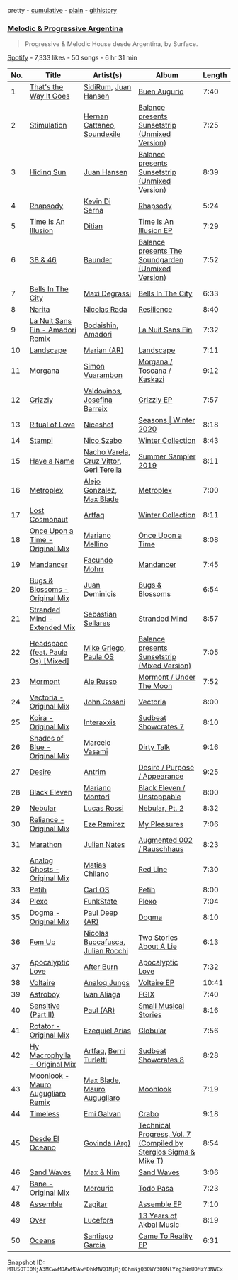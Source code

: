 pretty - [cumulative](/playlists/cumulative/37i9dQZF1DXdM3ZcJzlarB.md) - [plain](/playlists/plain/37i9dQZF1DXdM3ZcJzlarB) - [githistory](https://github.githistory.xyz/mackorone/spotify-playlist-archive/blob/main/playlists/plain/37i9dQZF1DXdM3ZcJzlarB)

### [Melodic & Progressive Argentina](https://open.spotify.com/playlist/37i9dQZF1DXdM3ZcJzlarB)

> Progressive & Melodic House desde Argentina, by Surface.

[Spotify](https://open.spotify.com/user/spotify) - 7,333 likes - 50 songs - 6 hr 31 min

| No. | Title | Artist(s) | Album | Length |
|---|---|---|---|---|
| 1 | [That's the Way It Goes](https://open.spotify.com/track/7LLPb7lwljnDSksJ2iOJ7u) | [SidiRum](https://open.spotify.com/artist/6aCzyU3S7tQc31Cv09EcYu), [Juan Hansen](https://open.spotify.com/artist/1ZFLYus27fzqEV3d6RBrxo) | [Buen Augurio](https://open.spotify.com/album/6Ef0wz2lp7g7FD6PJIMb71) | 7:40 |
| 2 | [Stimulation](https://open.spotify.com/track/6xxKj11FS5vVSrP6dcTsEb) | [Hernan Cattaneo](https://open.spotify.com/artist/4mpJaw5y17CIN08qqe8EfB), [Soundexile](https://open.spotify.com/artist/0fCvNSLDgVZZGQK2GfYOEg) | [Balance presents Sunsetstrip \(Unmixed Version\)](https://open.spotify.com/album/5SnS5ApOhE4fxXugAy0OiV) | 7:25 |
| 3 | [Hiding Sun](https://open.spotify.com/track/2L1WnYPOSux57PuGoeaXk3) | [Juan Hansen](https://open.spotify.com/artist/1ZFLYus27fzqEV3d6RBrxo) | [Balance presents Sunsetstrip \(Unmixed Version\)](https://open.spotify.com/album/5SnS5ApOhE4fxXugAy0OiV) | 8:39 |
| 4 | [Rhapsody](https://open.spotify.com/track/0d28O6vqhwrQCYJ6H7dTO5) | [Kevin Di Serna](https://open.spotify.com/artist/6wktCejPtNcStIDD24buEm) | [Rhapsody](https://open.spotify.com/album/3o67s2rF1XBkueTauBJ9jm) | 5:24 |
| 5 | [Time Is An Illusion](https://open.spotify.com/track/0jj1tCb1DCGsKsYmf8zFNS) | [Ditian](https://open.spotify.com/artist/6JIvK1wvwFlrjpAWjETPLx) | [Time Is An Illusion EP](https://open.spotify.com/album/3Lhg5VoqZlOrFBzGqppqnj) | 7:29 |
| 6 | [38 & 46](https://open.spotify.com/track/58q8fCZzu1d7hkfeEazOSI) | [Baunder](https://open.spotify.com/artist/744syf9NAt7tUG1cXCiKog) | [Balance presents The Soundgarden \(Unmixed Version\)](https://open.spotify.com/album/6EbpbxMyd4PGHyn908dpYm) | 7:52 |
| 7 | [Bells In The City](https://open.spotify.com/track/51ZPZgUzbjwTgQwsEWJIqo) | [Maxi Degrassi](https://open.spotify.com/artist/2MrE6u1IaGHEFGayZkxpGD) | [Bells In The City](https://open.spotify.com/album/5UUaiaa10XXSAPvXFS81bg) | 6:33 |
| 8 | [Narita](https://open.spotify.com/track/3kkBObalFK4ZYbpK1V1aNb) | [Nicolas Rada](https://open.spotify.com/artist/0Nc5Tlq6KSlVL6Dv0mmsc5) | [Resilience](https://open.spotify.com/album/0LOdLAhSPFpwUXF19fkJf6) | 8:40 |
| 9 | [La Nuit Sans Fin \- Amadori Remix](https://open.spotify.com/track/31hf1NkPiazZgz2E3FkUzb) | [Bodaishin](https://open.spotify.com/artist/1sVYOuYwwkjcqGYTcoCXqf), [Amadori](https://open.spotify.com/artist/2Hqclfa5fARgem28jrntwC) | [La Nuit Sans Fin](https://open.spotify.com/album/4zFpeAdqlbzaOV8oTmCHsW) | 7:32 |
| 10 | [Landscape](https://open.spotify.com/track/0lL7N936MmkQGNfGMzgu74) | [Marian \(AR\)](https://open.spotify.com/artist/1aqX6VY3056jMl6cXqAdmV) | [Landscape](https://open.spotify.com/album/4zJsfpFrCLcmub0tHbejHU) | 7:11 |
| 11 | [Morgana](https://open.spotify.com/track/6X0OQT0i0cUrrk5LEfJowc) | [Simon Vuarambon](https://open.spotify.com/artist/2W3M7XIkEKENCT1LXJ6mdj) | [Morgana / Toscana / Kaskazi](https://open.spotify.com/album/1xbCeOhci5mBshpP8dbmvg) | 9:12 |
| 12 | [Grizzly](https://open.spotify.com/track/2q9MxkasX02QRMxIwmOuyh) | [Valdovinos](https://open.spotify.com/artist/1VkZyYSFTT0p8xNyyaUV0L), [Josefina Barreix](https://open.spotify.com/artist/5SXlK4xm33IALfIZedwDaG) | [Grizzly EP](https://open.spotify.com/album/61tID3JlAy9ZeUsG01kI3w) | 7:57 |
| 13 | [Ritual of Love](https://open.spotify.com/track/7eU7DnmuYgOGdgIHIwDnLL) | [Niceshot](https://open.spotify.com/artist/5lYS0rvjMNATxRrk8Do5DE) | [Seasons \| Winter 2020](https://open.spotify.com/album/368fuamMcpa6Xp3GWCDvPR) | 8:18 |
| 14 | [Stampi](https://open.spotify.com/track/25CLjHvR3WwX1WZdLsh8Iv) | [Nico Szabo](https://open.spotify.com/artist/0Vw8wTJPM8hzOHwqAjsFri) | [Winter Collection](https://open.spotify.com/album/5bhBstQAQQiL1NDHyxSpYo) | 8:43 |
| 15 | [Have a Name](https://open.spotify.com/track/0yAwmFCrHVUgJt9OBZz7nk) | [Nacho Varela](https://open.spotify.com/artist/2WzYsYG7sMgHwVBFl4Ygbk), [Cruz Vittor](https://open.spotify.com/artist/4y56vMJhfSq2h8zydFq4U3), [Geri Terella](https://open.spotify.com/artist/531tcRjfpYktr60afxz7fR) | [Summer Sampler 2019](https://open.spotify.com/album/3euhzUoPnyiNLlpaw3IV1i) | 8:11 |
| 16 | [Metroplex](https://open.spotify.com/track/3XyQKmLHT7sdAabF9m4XgK) | [Alejo Gonzalez](https://open.spotify.com/artist/4sge30tp8UhRBvSYE7KVCG), [Max Blade](https://open.spotify.com/artist/0AnJtl5BiGIzJCWcDEuaB7) | [Metroplex](https://open.spotify.com/album/2KpgQmJMaWgyldi14SUq9G) | 7:00 |
| 17 | [Lost Cosmonaut](https://open.spotify.com/track/3u1A7jr8nNyGrLIT786EDX) | [Artfaq](https://open.spotify.com/artist/4xsjxIpPpmPiqV9gxdN9TZ) | [Winter Collection](https://open.spotify.com/album/5bhBstQAQQiL1NDHyxSpYo) | 8:11 |
| 18 | [Once Upon a Time \- Original Mix](https://open.spotify.com/track/6LBbUEXngeoiHk5wTBhdKT) | [Mariano Mellino](https://open.spotify.com/artist/3ikEi08G1s0jiIxBC9a9GE) | [Once Upon a Time](https://open.spotify.com/album/4sz56iNEt5jyh7sCNTVtTW) | 8:08 |
| 19 | [Mandancer](https://open.spotify.com/track/0AzeXSI6Cuiq4V7V69EdMJ) | [Facundo Mohrr](https://open.spotify.com/artist/5oX3Dbh7rf6ZSNnMdt9giF) | [Mandancer](https://open.spotify.com/album/4DllgSp2sT0SU7Emoib2TW) | 7:45 |
| 20 | [Bugs & Blossoms \- Original Mix](https://open.spotify.com/track/3gLlJl105YAouFQnFGgiH8) | [Juan Deminicis](https://open.spotify.com/artist/7DN8Db1uGrW7eUDjKf3Bfi) | [Bugs & Blossoms](https://open.spotify.com/album/7gc7INYiV83GH367pAisSr) | 6:54 |
| 21 | [Stranded Mind \- Extended Mix](https://open.spotify.com/track/0Nno4cLqFzPgcMFbCpdDqE) | [Sebastian Sellares](https://open.spotify.com/artist/6ZEchPBO4Hl3X2H3gpP8T2) | [Stranded Mind](https://open.spotify.com/album/1PiycNuMNREvJyVPgt7pBN) | 8:57 |
| 22 | [Headspace \(feat\. Paula Os\) \[Mixed\]](https://open.spotify.com/track/03H3L3c6gM8IGUYX3b5eCF) | [Mike Griego](https://open.spotify.com/artist/1qRPzNqWxaXA0kLCvK34oM), [Paula OS](https://open.spotify.com/artist/117lqPm8EvEeZq1B33I6Nl) | [Balance presents Sunsetstrip \(Mixed Version\)](https://open.spotify.com/album/3NntuAMKnUhdtciw8mYw9n) | 7:05 |
| 23 | [Mormont](https://open.spotify.com/track/5EpcBzEWCGOKXW0X5f45zV) | [Ale Russo](https://open.spotify.com/artist/0A8f47i7flodKdZlcfNggE) | [Mormont / Under The Moon](https://open.spotify.com/album/6zl9lrSab9NKNlbWPJBYYP) | 7:52 |
| 24 | [Vectoria \- Original Mix](https://open.spotify.com/track/0Ww28y8TkdNMhijhYgNbe7) | [John Cosani](https://open.spotify.com/artist/2LRGIZMAT8HDCNQvMqgcFg) | [Vectoria](https://open.spotify.com/album/4Vs7EUAgcGDxfZ7SFpauhH) | 8:00 |
| 25 | [Koira \- Original Mix](https://open.spotify.com/track/0CjDLYlwzA5fYodhiuz8ps) | [Interaxxis](https://open.spotify.com/artist/2zl4iyBXfZ3XT1imqFX83D) | [Sudbeat Showcrates 7](https://open.spotify.com/album/0oHD8j39LXjrga7A3xXntJ) | 8:10 |
| 26 | [Shades of Blue \- Original Mix](https://open.spotify.com/track/5liCbYlITgbpbPMmKrbh8o) | [Marcelo Vasami](https://open.spotify.com/artist/4bsJBOidwLc1UbwPoKbF44) | [Dirty Talk](https://open.spotify.com/album/4mhDwi7PYRFkQblvLi67i9) | 9:16 |
| 27 | [Desire](https://open.spotify.com/track/28S3IlHu1KEdSLNmdXh9gP) | [Antrim](https://open.spotify.com/artist/271h29FBgospHlk0pFn8fS) | [Desire / Purpose / Appearance](https://open.spotify.com/album/1MjtLGJCFFWcTkMa3Gnsx8) | 9:25 |
| 28 | [Black Eleven](https://open.spotify.com/track/2vIsurdCIhwEUmxJXz6LmU) | [Mariano Montori](https://open.spotify.com/artist/3a6xqDiV8vYORt9BuKwUJt) | [Black Eleven / Unstoppable](https://open.spotify.com/album/4adC8BXuTnR3HNlNSaPaiL) | 8:00 |
| 29 | [Nebular](https://open.spotify.com/track/05nEbg3N4biefeiuId2rRp) | [Lucas Rossi](https://open.spotify.com/artist/75eXDT5WblPtDKGRL8E1cq) | [Nebular, Pt\. 2](https://open.spotify.com/album/79nnBKVydX1ltc3Tbz2Cae) | 8:32 |
| 30 | [Reliance \- Original Mix](https://open.spotify.com/track/5N6kCxZHx2gXSvshCBP1K6) | [Eze Ramirez](https://open.spotify.com/artist/3Opa18T1i19my4JhThTWiw) | [My Pleasures](https://open.spotify.com/album/127OqDJSx9zNsu5AnwbPjF) | 7:06 |
| 31 | [Marathon](https://open.spotify.com/track/7ATfIoXzZfqG6uDA35uGrx) | [Julian Nates](https://open.spotify.com/artist/7d4PEfFPHE4XkZMy2dNjn6) | [Augmented 002 / Rauschhaus](https://open.spotify.com/album/6SkVeaE6nP7OXfaCwBavcn) | 8:23 |
| 32 | [Analog Ghosts \- Original Mix](https://open.spotify.com/track/2mKzqGh8lGQPfFv10eL3jS) | [Matias Chilano](https://open.spotify.com/artist/2LpqyWMwfJfzA0MWYONoLw) | [Red Line](https://open.spotify.com/album/4Fnum52nd6UfjW6fhz8EVr) | 7:30 |
| 33 | [Petih](https://open.spotify.com/track/35c5oiMKqvnSUjZ4P5ZM09) | [Carl OS](https://open.spotify.com/artist/5XWqZtLEwd0w2E2QH3gIc1) | [Petih](https://open.spotify.com/album/3GPlVHcRFbHi9DttFg9P6v) | 8:00 |
| 34 | [Plexo](https://open.spotify.com/track/1GtBfYQR8FJig0YiYNjedr) | [FunkState](https://open.spotify.com/artist/6V83rdyRMOwknBz8d4UKng) | [Plexo](https://open.spotify.com/album/7e0MJ7cxWWFKAwkzMUui6J) | 7:04 |
| 35 | [Dogma \- Original Mix](https://open.spotify.com/track/05W1NW68MEKEEefEVjGKRE) | [Paul Deep \(AR\)](https://open.spotify.com/artist/6xxlOO67SHYReIUQ2Jd2IJ) | [Dogma](https://open.spotify.com/album/5FrVcqShI72lMOdO1MaHbe) | 8:10 |
| 36 | [Fem Up](https://open.spotify.com/track/70NRqUiwH12vHtQd7TZWgp) | [Nicolas Buccafusca](https://open.spotify.com/artist/72VS5a1a3ReXYh7EPiEZPc), [Julian Rocchi](https://open.spotify.com/artist/2PKhyWF1kMugS2qL9WdMix) | [Two Stories About A Lie](https://open.spotify.com/album/4mjhi9ClXEV7pJkiyMUrPz) | 6:13 |
| 37 | [Apocalyptic Love](https://open.spotify.com/track/3hThqI5UeSRg5xiLkRn6H6) | [After Burn](https://open.spotify.com/artist/4qxOWkTfAz2n6UHllPAIKX) | [Apocalyptic Love](https://open.spotify.com/album/0cY0qRmL8wmJZ4xWpjF4yP) | 7:32 |
| 38 | [Voltaire](https://open.spotify.com/track/2qNyupNqF0BTrEXAu8DWwy) | [Analog Jungs](https://open.spotify.com/artist/7xsRDdsB4gzJqlbMiuowa1) | [Voltaire EP](https://open.spotify.com/album/1XPSLd8egeo4SE72lE2yjn) | 10:41 |
| 39 | [Astroboy](https://open.spotify.com/track/7fGA2ygZsqYqXpBoW3TKha) | [Ivan Aliaga](https://open.spotify.com/artist/67UXfHRkdnXZ5rh1Ick7Ay) | [FGIX](https://open.spotify.com/album/5NIWox3JztNgZDNsyu5wZl) | 7:40 |
| 40 | [Sensitive \(Part II\)](https://open.spotify.com/track/2h1lMvv4Tz8zJ0NhS2Xtjk) | [Paul \(AR\)](https://open.spotify.com/artist/1HlaPjfSvC73YiHc3HH9eO) | [Small Musical Stories](https://open.spotify.com/album/4fYQ3930NKvfCSflAS6dMk) | 8:16 |
| 41 | [Rotator \- Original Mix](https://open.spotify.com/track/7m7EJuQ8tF7TPdh036FwpI) | [Ezequiel Arias](https://open.spotify.com/artist/6GyqhF3pwKcbo3U3Ncm8TJ) | [Globular](https://open.spotify.com/album/5qTrZyXSG7VO5KojULMd7Q) | 7:56 |
| 42 | [Hy Macrophylla \- Original Mix](https://open.spotify.com/track/4Bsg82R9JpPZcaA1OtdTsF) | [Artfaq](https://open.spotify.com/artist/4xsjxIpPpmPiqV9gxdN9TZ), [Berni Turletti](https://open.spotify.com/artist/1lhA46N6VsjJDN8wQccLtW) | [Sudbeat Showcrates 8](https://open.spotify.com/album/2AWXxk7erzxX685F664TzT) | 8:28 |
| 43 | [Moonlook \- Mauro Augugliaro Remix](https://open.spotify.com/track/49ocrtCRFb8C139mXyZTR1) | [Max Blade](https://open.spotify.com/artist/0AnJtl5BiGIzJCWcDEuaB7), [Mauro Augugliaro](https://open.spotify.com/artist/3csrOIvyyUQ6oZCbeublbj) | [Moonlook](https://open.spotify.com/album/4CuXEHFznWOWvV5EuJSRkC) | 7:19 |
| 44 | [Timeless](https://open.spotify.com/track/3tdRR98vlJ1Vr6apFjPQoJ) | [Emi Galvan](https://open.spotify.com/artist/5A4rzeZ3KXx7VYvcna6awj) | [Crabo](https://open.spotify.com/album/5mhP51VoWxehN7sgn1Ko8n) | 9:18 |
| 45 | [Desde El Oceano](https://open.spotify.com/track/43DCA32pZIcXt1OY1YvyCi) | [Govinda \(Arg\)](https://open.spotify.com/artist/7EY8b86otBMRZ54VaOBSyA) | [Technical Progress, Vol\. 7 \(Compiled by Stergios Sigma & Mike T\)](https://open.spotify.com/album/2FAhMFku8qW0Jv3THYvpvj) | 8:54 |
| 46 | [Sand Waves](https://open.spotify.com/track/19cecQlufpLqz369fFxfWv) | [Max & Nim](https://open.spotify.com/artist/2HWIznpGV3NYozQqochmbX) | [Sand Waves](https://open.spotify.com/album/6gAG0C3oSeH81sQWtbZMTn) | 3:06 |
| 47 | [Bane \- Original Mix](https://open.spotify.com/track/3nBiBY8DNnJNbquQVoL7Q1) | [Mercurio](https://open.spotify.com/artist/4J8apBMaUX5Ofyn2dbbpxG) | [Todo Pasa](https://open.spotify.com/album/6CXmtcXDhZ2LJlQFwhD3m3) | 7:23 |
| 48 | [Assemble](https://open.spotify.com/track/6eK1oTcuQ8WcFOlHFZGKWG) | [Zagitar](https://open.spotify.com/artist/1sLDL9ECqXb7hLQVsykf8d) | [Assemble EP](https://open.spotify.com/album/73okAAeBYmmguLGfgl8GHb) | 7:10 |
| 49 | [Over](https://open.spotify.com/track/1qqUb6n3fPzIjegshaVZ3p) | [Lucefora](https://open.spotify.com/artist/6GKpX2YtbMOIQVpv3DpFBv) | [13 Years of Akbal Music](https://open.spotify.com/album/1TElv6fUEh66qMzQzerrbk) | 8:19 |
| 50 | [Oceans](https://open.spotify.com/track/2fLFM5BRyrhrEQMFtY7FeI) | [Santiago Garcia](https://open.spotify.com/artist/4HTu4h0bTZratn5pTBqRjS) | [Came To Reality EP](https://open.spotify.com/album/6kHffsbCuRXWw5Kpt0ytYx) | 6:31 |

Snapshot ID: `MTU5OTI0MjA3MCwwMDAwMDAwMDhkMWQ1MjRjODhmNjQ3OWY3ODNlYzg2NmU0MzY3NWEx`
